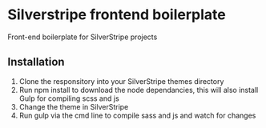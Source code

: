 # Silverstripe frontend boilerplate
Front-end boilerplate for SilverStripe projects

## Installation
1. Clone the responsitory into your SilverStripe themes directory
2. Run npm install to download the node dependancies, this will also install Gulp for compiling scss and js
3. Change the theme in SilverStripe
4. Run gulp via the cmd line to compile sass and js and watch for changes
